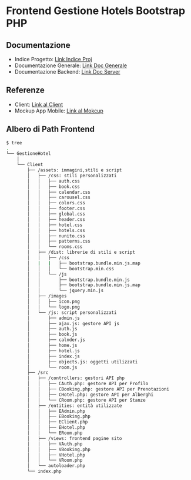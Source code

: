 # Frontend Gestione Hotels Bootstrap PHP


## Documentazione 

- Indice Progetto: [Link Indice Proj](https://github.com/vittorioPiotti/GestioneHotel-Bootstrap-PHP/tree/main)
- Documentazione Generale: [Link Doc Generale](https://github.com/vittorioPiotti/GestioneHotel-Bootstrap-PHP/tree/main/project)
- Documentazione Backend: [Link Doc Server](https://github.com/vittorioPiotti/GestioneHotel-Bootstrap-PHP/tree/main/project/Server)

  
## Referenze

- Client: [Link al Client](https://gestionehotelclient.000webhostapp.com/) 
- Mockup App Mobile: [Link al Mokcup](https://www.figma.com/proto/BpWZ6Xun7IkvYqavXrUkGt/GestioneHotel?type=design&scaling=scale-down&page-id=0%3A1&node-id=78-38&starting-point-node-id=71%3A150)


## Albero di Path Frontend

```bash
$ tree
.
└── GestioneHotel
    │
    └── Client
        ├── /assets: immagini,stili e script
        │   ├── /css: stili personalizzati
        │   │   ├── auth.css
        │   │   ├── book.css
        │   │   ├── calendar.css
        │   │   ├── carousel.css
        │   │   ├── colors.css
        │   │   ├── footer.css
        │   │   ├── global.css
        │   │   ├── header.css
        │   │   ├── hotel.css
        │   │   ├── hotels.css
        │   │   ├── nunito.css
        │   │   ├── patterns.css
        │   │   └── rooms.css
        │   ├── /dist: librerie di stili e script
        │   │   ├── /css
        │   |   |   ├── bootstrap.bundle.min.js.map
        │   │   │   └── bootstrap.min.css
        │   │   └── /js
        │   │       ├── bootstrap.bundle.min.js
        │   │       ├── bootstrap.bundle.min.js.map
        │   │       └── jquery.min.js
        │   ├── /images
        │   │   ├── icon.png
        │   │   └── logo.png
        │   └── /js: script personalizzati
        │       ├── admin.js
        │       ├── ajax.js: gestore API js
        │       ├── auth.js
        │       ├── book.js
        │       ├── calnder.js
        │       ├── home.js
        │       ├── hotel.js
        │       ├── index.js
        │       ├── objects.js: oggetti utilizzati
        │       └── room.js
        ├── /src
        │   ├── /controllers: gestori API php
        │   │   ├── CAuth.php: gestore API per Profilo
        │   │   ├── CBooking.php: gestore API per Prenotazioni
        │   │   ├── CHotel.php: gestore API per Alberghi
        │   │   └── CRoom.php: gestore API per Stanze
        │   ├── /entities: entità utilizzate
        │   │   ├── EAdmin.php
        │   │   ├── EBooking.php
        │   │   ├── EClient.php
        │   │   ├── EHotel.php
        │   │   └── ERoom.php
        │   ├── /views: frontend pagine sito
        │   │   ├── VAuth.php
        │   │   ├── VBooking.php
        │   │   ├── VHotel.php
        │   │   └── VRoom.php
        │   └── autoloader.php
        └── index.php

```


